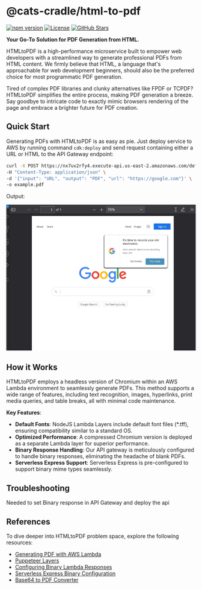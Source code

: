 # @cats-cradle/html-to-pdf

[![npm version](https://badge.fury.io/js/@cats-cradle%2Fhtml-to-pdf.svg)](https://badge.fury.io/js/@cats-cradle%2Fhtml-to-pdf)
[![License](https://img.shields.io/badge/License-MIT-brightgreen.svg)](LICENSE)
[![GitHub Stars](https://img.shields.io/github/stars/hxtree/cats-cradle?style=social)](https://github.com/hxtree/cats-cradle/stargazers)

**Your Go-To Solution for PDF Generation from HTML.**

HTMLtoPDF is a high-performance microservice built to empower web developers
with a streamlined way to generate professional PDFs from HTML content. We
firmly believe that HTML, a language that's approachable for web development
beginners, should also be the preferred choice for most programmatic PDF
generation.

Tired of complex PDF libraries and clunky alternatives like FPDF or TCPDF?
HTMLtoPDF simplifies the entire process, making PDF generation a breeze. Say
goodbye to intricate code to exactly mimic browsers rendering of the page and
embrace a brighter future for PDF creation.

## Quick Start

Generating PDFs with HTMLtoPDF is as easy as pie. Just deploy service to AWS by
running command `cdk:deploy` and send request containing either a URL or HTML to
the API Gateway endpoint:

```bash
curl -X POST https://nx7uv2rfy4.execute-api.us-east-2.amazonaws.com/default/v1/html-to-pdf/pdf \
-H "Content-Type: application/json" \
-d '{"input": "URL", "output": "PDF", "url": "https://google.com"}' \
-o example.pdf
```

Output:

![Example Image](https://github.com/hxtree/cats-cradle/raw/main/services/html-to-pdf/example.png)

## How it Works

HTMLtoPDF employs a headless version of Chromium within an AWS Lambda
environment to seamlessly generate PDFs. This method supports a wide range of
features, including text recognition, images, hyperlinks, print media queries,
and table breaks, all with minimal code maintenance.

**Key Features**:

- **Default Fonts**: NodeJS Lambda Layers include default font files (\*.tff),
  ensuring compatibility similar to a standard OS.
- **Optimized Performance**: A compressed Chromium version is deployed as a
  separate Lambda layer for superior performance.
- **Binary Response Handling**: Our API gateway is meticulously configured to
  handle binary responses, eliminating the headache of blank PDFs.
- **Serverless Express Support**: Serverless Express is pre-configured to
  support binary mime types seamlessly.

## Troubleshooting

Needed to set Binary response in API Gateway and deploy the api

## References

To dive deeper into HTMLtoPDF problem space, explore the following resources:

- [Generating PDF with AWS Lambda](https://wavelop.com/en/story/generate-pdf-with-aws-lambda/)
- [Puppeteer Layers](https://github.com/RafalWilinski/serverless-puppeteer-layers/tree/master/layer)
- [Configuring Binary Lambda Responses](https://docs.aws.amazon.com/apigateway/latest/developerguide/api-gateway-payload-encodings-configure-with-console.html)
- [Serverless Express Binary Configuration](https://github.com/vendia/serverless-express/blob/master/examples/basic-starter/lambda.js)
- [Base64 to PDF Converter](https://base64.guru/)
